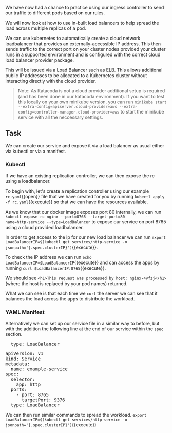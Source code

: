 We have now had a chance to practice using our ingress controller to send our traffic to different pods based on our rules.

We will now look at how to use in-built load balancers to help spread the load across multiple replicas of a pod.

We can use kubernetes to automatically create a cloud network loadbalancer that provides an externally-accessible IP address. This then sends traffic to the correct port on your cluster nodes provided your cluster runs in a supported environment and is configured with the correct cloud load balancer provider package.

This will be issued via a Load Balancer such as ELB. This allows additional public IP addresses to be allocated to a Kubernetes cluster without interacting directly with the cloud provider.

>Note: As Katacoda is not a cloud provider additional setup is required (and has been done in our katacoda environment). If you want to test this locally on your own minikube version, you can run `minikube start --extra-config=apiserver.cloud-provider=aws --extra-config=controller-manager.cloud-provider=aws` to start the minikube service with all the neccessary settings.

## Task

We can create our service and expose it via a load balancer as usual either via kubectl or via a manifest.

### Kubectl

If we have an existing replication controller, we can then expose the rc using a loadbalancer.

To begin with, let's create a replication controller using our example `rc.yaml`{{open}} file that we have created for you by running `kubectl apply -f rc.yaml`{{execute}} so that we can have the resources available.

As we know that our docker image exposes port 80 internally, we can run `kubectl expose rc nginx --port=8765 --target-port=80         --name=http-service --type=LoadBalancer` to expose our service on port 8765 using a cloud provided loadbalancer.

In order to get access to the ip for our new load balancer we can run `export LoadBalancerIP=$(kubectl get services/http-service -o jsonpath='{.spec.clusterIP}')`{{execute}}.

To check the IP address we can run `echo LoadBalancerIP=$LoadBalancerIP`{{execute}} and can access the apps by running `curl $LoadBalancerIP:8765`{{execute}}.

We should see `<h1>This request was processed by host: nginx-4vfzj</h1>` (where the host is replaced by your pod names) returned. 

What we can see is that each time we `curl` the server we can see that it balances the load across the apps to distribute the workload.

### YAML Manifest

Alternatively we can set up our service file in a similar way to before, but with the addition the following line at the end of our service within the `spec` section.

<pre>  type: LoadBalancer</pre>

<pre class="file"
data-filename="loadbalancer.yaml"
data-target="replace">
apiVersion: v1
kind: Service
metadata:
  name: example-service
spec:
  selector:
    app: http
  ports:
    - port: 8765
      targetPort: 9376
  type: LoadBalancer</pre>
  
We can then run similar commands to spread the workload. `export LoadBalancerIP=$(kubectl get services/http-service -o jsonpath='{.spec.clusterIP}')`{{execute}}